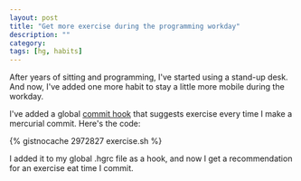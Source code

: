 ```yaml
---
layout: post
title: "Get more exercise during the programming workday"
description: ""
category: 
tags: [hg, habits]
---
```


After years of sitting and programming, I've started using a stand-up desk.
And now, I've added one more habit to stay a little more mobile during the
workday.

I've added a global [commit hook][hook] that suggests exercise every time I make
a mercurial commit. Here's the code:

{% gistnocache 2972827 exercise.sh %}

I added it to my global .hgrc file as a hook, and now I get a recommendation
for an exercise eat time I commit.

[hook]: http://hgbook.red-bean.com/read/handling-repository-events-with-hooks.html